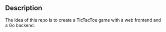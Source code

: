 
## Description

The idea of this repo is to create a TicTacToe game with a web frontend and a Go backend.

